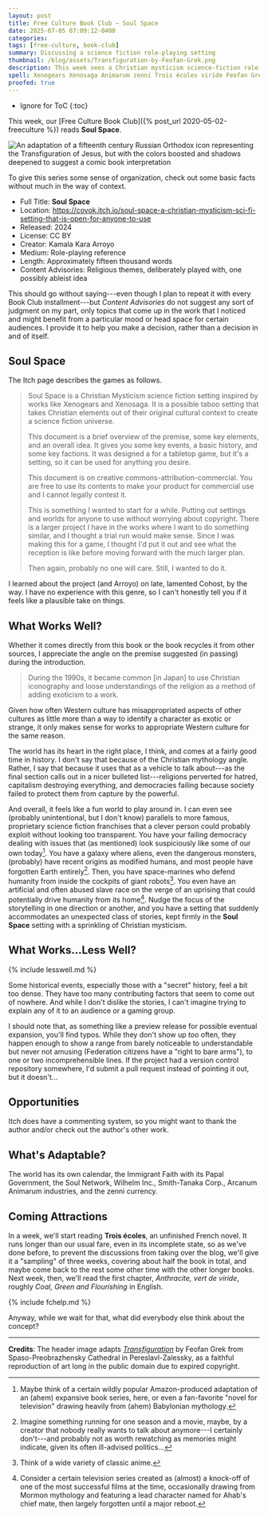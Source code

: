 ```yaml
---
layout: post
title: Free Culture Book Club — Soul Space
date: 2025-07-05 07:09:12-0400
categories:
tags: [free-culture, book-club]
summary: Discussing a science fiction role-playing setting
thumbnail: /blog/assets/Transfiguration-by-Feofan-Grek.png
description: This week sees a Christian mysticism science-fiction role-playing game setting.
spell: Xenogears Xenosaga Animarum zenni Trois écoles viride Feofan Grek Spaso-Preobrazhensky Pereslavl-Zalessky
proofed: true
---
```


* Ignore for ToC
{:toc}

This week, our [Free Culture Book Club]({% post_url 2020-05-02-freeculture %}) reads **Soul Space**.

![An adaptation of a fifteenth century Russian Orthodox icon representing the Transfiguration of Jesus, but with the colors boosted and shadows deepened to suggest a comic book interpretation](/blog/assets/Transfiguration-by-Feofan-Grek.png "If you don't want me to hack out an imaginary cover, then you probably want to find something for yourself...")

To give this series some sense of organization, check out some basic facts without much in the way of context.

 * Full Title:  **Soul Space**
 * Location:  <https://covok.itch.io/soul-space-a-christian-mysticism-sci-fi-setting-that-is-open-for-anyone-to-use>
 * Released:  2024
 * License:  CC BY
 * Creator:  Kamala Kara Arroyo
 * Medium:  Role-playing reference
 * Length:  Approximately fifteen thousand words
 * Content Advisories:  Religious themes, deliberately played with, one possibly ableist idea

This should go without saying---even though I plan to repeat it with every Book Club installment---but *Content Advisories* do not suggest any sort of judgment on my part, only topics that come up in the work that I noticed and might benefit from a particular mood or head space for certain audiences.  I provide it to help you make a decision, rather than a decision in and of itself.

## Soul Space

The Itch page describes the games as follows.

> Soul Space is a Christian Mysticism science fiction setting inspired by works like Xenogears and Xenosaga. It is a possible taboo setting that takes Christian elements out of their original cultural context to create a science fiction universe.
>
> This document is a brief overview of the premise, some key elements, and an overall idea. It gives you some key events, a basic history, and some key factions. It was designed a for a tabletop game, but it's a setting, so it can be used for anything you desire.
>
> This document is on creative commons-attribution-commercial. You are free to use its contents to make your product for commercial use and I cannot legally contest it.
>
> This is something I wanted to start for a while. Putting out settings and worlds for anyone to use without worrying about copyright. There is a larger project I have in the works where I want to do something similar, and I thought a trial run would make sense. Since I was making this for a game, I thought I'd put it out and see what the reception is like before moving forward with the much larger plan.
>
> Then again, probably no one will care. Still, I wanted to do it.

I learned about the project (and Arroyo) on late, lamented Cohost, by the way.  I have no experience with this genre, so I can't honestly tell you if it feels like a plausible take on things.

## What Works Well?

Whether it comes directly from this book or the book recycles it from other sources, I appreciate the angle on the premise suggested (in passing) during the introduction.

> During the 1990s, it became common [in Japan] to use Christian iconography and loose understandings of the religion as a method of adding exoticism to a work.

Given how often Western culture has misappropriated aspects of other cultures as little more than a way to identify a character as exotic or strange, it only makes sense for works to appropriate Western culture for the same reason.

The world has its heart in the right place, I think, and comes at a fairly good time in history.  I don't say that because of the Christian mythology angle.  Rather, I say that because it uses that as a vehicle to talk about---as the final section calls out in a nicer bulleted list---religions perverted for hatred, capitalism destroying everything, and democracies failing because society failed to protect them from capture by the powerful.

And overall, it feels like a fun world to play around in.  I can even see (probably unintentional, but I don't know) parallels to more famous, proprietary science fiction franchises that a clever person could probably exploit without looking too transparent.  You have your failing democracy dealing with issues that (as mentioned) look suspiciously like some of our own today[^1].  You have a galaxy where aliens, even the dangerous monsters, (probably) have recent origins as modified humans, and most people have forgotten Earth entirely[^2].  Then, you have space-marines who defend humanity from inside the cockpits of giant robots[^3].  You even have an artificial and often abused slave race on the verge of an uprising that could potentially drive humanity from its home[^4].  Nudge the focus of the storytelling in one direction or another, and you have a setting that suddenly accommodates an unexpected class of stories, kept firmly in the **Soul Space** setting with a sprinkling of Christian mysticism.

[^1]:  Maybe think of a certain wildly popular Amazon-produced adaptation of an (ahem) expansive book series, here, or even a fan-favorite "novel for television" drawing heavily from (ahem) Babylonian mythology.

[^2]:  Imagine something running for one season and a movie, maybe, by a creator that nobody really wants to talk about anymore---I certainly don't---and probably not as worth rewatching as memories might indicate, given its often ill-advised politics...

[^3]:  Think of a wide variety of classic anime.

[^4]:  Consider a certain television series created as (almost) a knock-off of one of the most successful films at the time, occasionally drawing from Mormon mythology and featuring a lead character named for Ahab's chief mate, then largely forgotten until a major reboot.

## What Works...Less Well?

{% include lesswell.md %}

Some historical events, especially those with a "secret" history, feel a bit too dense.  They have too many contributing factors that seem to come out of nowhere.  And while I don't dislike the stories, I can't imagine trying to explain any of it to an audience or a gaming group.

I should note that, as something like a preview release for possible eventual expansion, you'll find typos.  While they don't show up *too* often, they happen enough to show a range from barely noticeable to understandable but never not amusing (Federation citizens have a "right to bare arms"), to one or two incomprehensible lines.  If the project had a version control repository somewhere, I'd submit a pull request instead of pointing it out, but it doesn't...

## Opportunities

Itch does have a commenting system, so you might want to thank the author and/or check out the author's other work.

## What's Adaptable?

The world has its own calendar, the Immigrant Faith with its Papal Government, the Soul Network, Wilhelm Inc., Smith-Tanaka Corp., Arcanum Animarum industries, and the zenni currency.

## Coming Attractions

In a week, we'll start reading **Trois écoles**, an unfinished French novel.  It runs longer than our usual fare, even in its incomplete state, so as we've done before, to prevent the discussions from taking over the blog, we'll give it a "sampling" of three weeks, covering about half the book in total, and maybe come back to the rest some other time with the other longer books.  Next week, then, we'll read the first chapter, *Anthracite, vert de viride*, roughly *Coal, Green and Flourishing* in English.

{% include fchelp.md %}

Anyway, while we wait for that, what did everybody else think about the concept?

* * *

**Credits**:  The header image adapts [*Transfiguration*](https://commons.wikimedia.org/wiki/File:Transfiguration_by_Feofan_Grek_from_Spaso-Preobrazhensky_Cathedral_in_Pereslavl-Zalessky_%2815th_c,_Tretyakov_gallery%29.jpeg) by Feofan Grek from Spaso-Preobrazhensky Cathedral in Pereslavl-Zalessky, as a faithful reproduction of art long in the public domain due to expired copyright.

